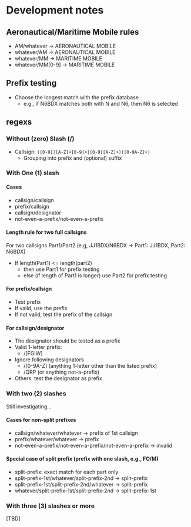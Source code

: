 # Development notes

## Aeronautical/Maritime Mobile rules

* AM/whatever -> AERONAUTICAL MOBILE
* whatever/AM -> AERONAUTICAL MOBILE
* whatever/MM -> MARITIME MOBILE
* whatever/MM[0-9] -> MARITIME MOBILE

## Prefix testing

* Choose the longest match with the prefix database
  - e.g., if N6BDX matches both with N and N6, then N6 is selected

## regexs

### Without (zero) Slash (/)

* Callsign: `([0-9]?[A-Z]+[0-9]+|[0-9][A-Z]+)([0-9A-Z]+)`
  - Grouping into prefix and (optional) suffix

### With One (1) slash

#### Cases

* callsign/callsign
* prefix/callsign
* callsign/designator
* not-even-a-prefix/not-even-a-prefix

#### Length rule for two full callsigns

For two callsigns Part1/Part2 (e.g, JJ1BDX/N6BDX -> Part1: JJ1BDX, Part2: N6BDX)

* If length(Part1) <= length(part2)
  - then use Part1 for prefix testing
  - else (if length of Part1 is longer) use Part2 for prefix testing

#### For prefix/callsign

* Test prefix
* If valid, use the prefix
* If not valid, test the prefix of the callsign

#### For callsign/designator

* The designator should be tested as a prefix
* Valid 1-letter prefix:
  - /[FGIW]
* Ignore following designators
  - /[0-9A-Z] (anything 1-letter other than the listed prefix)
  - /QRP (or anything not-a-prefix)
* Others: test the designator as prefix

### With two (2) slashes

Still investigating...

#### Cases for non-split prefixes

* callsign/whatever/whatever -> prefix of 1st callsign
* prefix/whatever/whatever -> prefix
* not-even-a-prefix/not-even-a-prefix/not-even-a-prefix -> invalid

#### Special case of split prefix (prefix with one slash, e.g., FO/M)

* split-prefix: exact match for each part only
* split-prefix-1st/whatever/split-prefix-2nd -> split-prefix
* split-prefix-1st/split-prefix-2nd/whatever -> split-prefix
* whatever/split-prefix-1st/split-prefix-2nd -> split-prefix-1st

### With three (3) slashes or more

[TBD]
